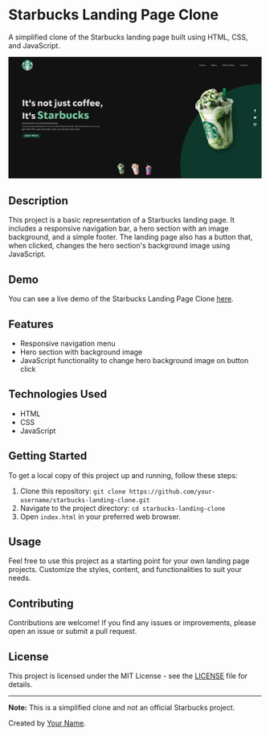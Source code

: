 # Starbucks Landing Page Clone

A simplified clone of the Starbucks landing page built using HTML, CSS, and JavaScript.

![Screenshot 1](https://github.com/n1khilnick/starbucks-landing-page-clone/blob/b27d5a0e29ce42b2ee42bfa297020d43784edd8f/images/Starbucks-preview.png)

## Description

This project is a basic representation of a Starbucks landing page. It includes a responsive navigation bar, a hero section with an image background, and a simple footer. The landing page also has a button that, when clicked, changes the hero section's background image using JavaScript.

## Demo

You can see a live demo of the Starbucks Landing Page Clone [here](https://n1khilnick.github.io/starbucks-landing-page-clone/).

## Features

- Responsive navigation menu
- Hero section with background image
- JavaScript functionality to change hero background image on button click

## Technologies Used

- HTML
- CSS
- JavaScript

## Getting Started

To get a local copy of this project up and running, follow these steps:

1. Clone this repository: `git clone https://github.com/your-username/starbucks-landing-clone.git`
2. Navigate to the project directory: `cd starbucks-landing-clone`
3. Open `index.html` in your preferred web browser.

## Usage

Feel free to use this project as a starting point for your own landing page projects. Customize the styles, content, and functionalities to suit your needs.

## Contributing

Contributions are welcome! If you find any issues or improvements, please open an issue or submit a pull request.

## License

This project is licensed under the MIT License - see the [LICENSE](LICENSE) file for details.

---

**Note:** This is a simplified clone and not an official Starbucks project.

Created by [Your Name](https://your-website.com).
